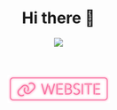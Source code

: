 # <center> Hi there 👋


<div align="center">
  <img src="https://github-readme-stats.vercel.app/api?username=Lostiz&show_icons=true&theme=moltack"/> </div>
                           
<p align="center"> 
  </br></br>
  <a href="https://s12h.top"><img src="/website.svg" width="185px"/></a>
  </br></br></br>
</p>
